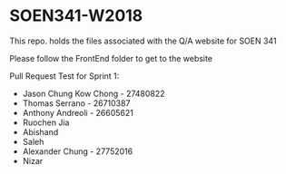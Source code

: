 # SOEN341-W2018
This repo. holds the files associated with the Q/A website for SOEN 341

Please follow the FrontEnd folder to get to the website

Pull Request Test for Sprint 1: 
- Jason Chung Kow Chong - 27480822
- Thomas Serrano - 26710387
- Anthony Andreoli - 26605621
- Ruochen Jia
- Abishand
- Saleh
- Alexander Chung - 27752016
- Nizar
